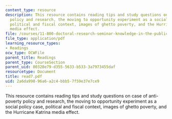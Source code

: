 ```yaml
---
content_type: resource
description: This resource contains reading tips and study questions on case of anti-poverty
  policy and research, the moving to opportunity experiment as a social policy case,
  political and fiscal context, images of ghetto poverty, and the Hurricane Katrina
  media effect.
file: /courses/11-800-doctoral-research-seminar-knowledge-in-the-public-arena-spring-2007/2a6da99896a6a2c4bbb57f59e37e7ce9_read7.pdf
file_type: application/pdf
learning_resource_types:
- Readings
ocw_type: OCWFile
parent_title: Readings
parent_type: CourseSection
parent_uid: 80328e79-d355-5633-b533-3a7973455daf
resourcetype: Document
title: read7.pdf
uid: 2a6da998-96a6-a2c4-bbb5-7f59e37e7ce9
---
```

This resource contains reading tips and study questions on case of anti-poverty policy and research, the moving to opportunity experiment as a social policy case, political and fiscal context, images of ghetto poverty, and the Hurricane Katrina media effect.

